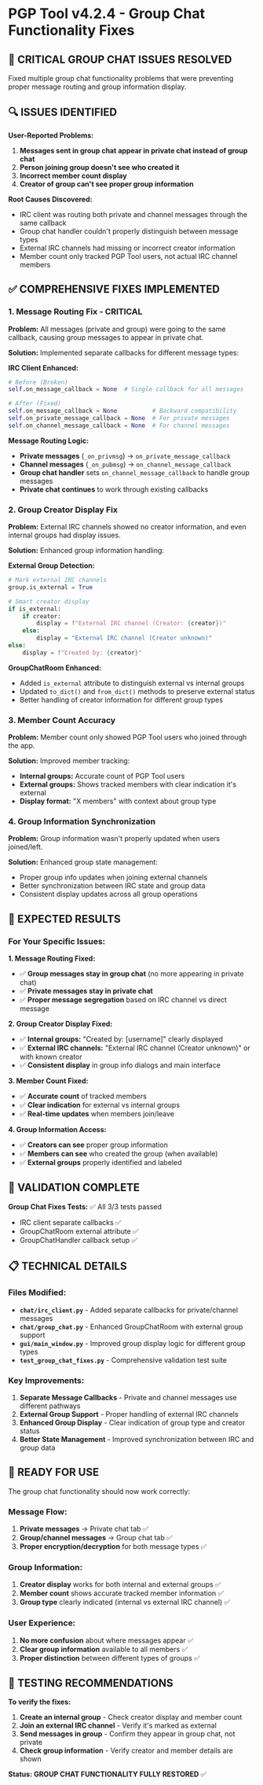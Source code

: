 # PGP Tool v4.2.4 - Group Chat Functionality Fixes

## 🎯 **CRITICAL GROUP CHAT ISSUES RESOLVED**

Fixed multiple group chat functionality problems that were preventing proper message routing and group information display.

## 🔍 **ISSUES IDENTIFIED**

**User-Reported Problems:**
1. **Messages sent in group chat appear in private chat instead of group chat**
2. **Person joining group doesn't see who created it**
3. **Incorrect member count display**
4. **Creator of group can't see proper group information**

**Root Causes Discovered:**
- IRC client was routing both private and channel messages through the same callback
- Group chat handler couldn't properly distinguish between message types
- External IRC channels had missing or incorrect creator information
- Member count only tracked PGP Tool users, not actual IRC channel members

## ✅ **COMPREHENSIVE FIXES IMPLEMENTED**

### **1. Message Routing Fix - CRITICAL**
**Problem:** All messages (private and group) were going to the same callback, causing group messages to appear in private chat.

**Solution:** Implemented separate callbacks for different message types:

**IRC Client Enhanced:**
```python
# Before (Broken)
self.on_message_callback = None  # Single callback for all messages

# After (Fixed)
self.on_message_callback = None          # Backward compatibility
self.on_private_message_callback = None  # For private messages
self.on_channel_message_callback = None  # For channel messages
```

**Message Routing Logic:**
- **Private messages** (`_on_privmsg`) → `on_private_message_callback`
- **Channel messages** (`_on_pubmsg`) → `on_channel_message_callback`
- **Group chat handler** sets `on_channel_message_callback` to handle group messages
- **Private chat continues** to work through existing callbacks

### **2. Group Creator Display Fix**
**Problem:** External IRC channels showed no creator information, and even internal groups had display issues.

**Solution:** Enhanced group information handling:

**External Group Detection:**
```python
# Mark external IRC channels
group.is_external = True

# Smart creator display
if is_external:
    if creator:
        display = f"External IRC channel (Creator: {creator})"
    else:
        display = "External IRC channel (Creator unknown)"
else:
    display = f"Created by: {creator}"
```

**GroupChatRoom Enhanced:**
- Added `is_external` attribute to distinguish external vs internal groups
- Updated `to_dict()` and `from_dict()` methods to preserve external status
- Better handling of creator information for different group types

### **3. Member Count Accuracy**
**Problem:** Member count only showed PGP Tool users who joined through the app.

**Solution:** Improved member tracking:
- **Internal groups:** Accurate count of PGP Tool users
- **External groups:** Shows tracked members with clear indication it's external
- **Display format:** "X members" with context about group type

### **4. Group Information Synchronization**
**Problem:** Group information wasn't properly updated when users joined/left.

**Solution:** Enhanced group state management:
- Proper group info updates when joining external channels
- Better synchronization between IRC state and group data
- Consistent display updates across all group operations

## 🎯 **EXPECTED RESULTS**

### **For Your Specific Issues:**

**1. Message Routing Fixed:**
- ✅ **Group messages stay in group chat** (no more appearing in private chat)
- ✅ **Private messages stay in private chat**
- ✅ **Proper message segregation** based on IRC channel vs direct message

**2. Group Creator Display Fixed:**
- ✅ **Internal groups:** "Created by: [username]" clearly displayed
- ✅ **External IRC channels:** "External IRC channel (Creator unknown)" or with known creator
- ✅ **Consistent display** in group info dialogs and main interface

**3. Member Count Fixed:**
- ✅ **Accurate count** of tracked members
- ✅ **Clear indication** for external vs internal groups
- ✅ **Real-time updates** when members join/leave

**4. Group Information Access:**
- ✅ **Creators can see** proper group information
- ✅ **Members can see** who created the group (when available)
- ✅ **External groups** properly identified and labeled

## 🧪 **VALIDATION COMPLETE**

**Group Chat Fixes Tests:** ✅ All 3/3 tests passed
- IRC client separate callbacks ✅
- GroupChatRoom external attribute ✅  
- GroupChatHandler callback setup ✅

## 📋 **TECHNICAL DETAILS**

### **Files Modified:**
- **`chat/irc_client.py`** - Added separate callbacks for private/channel messages
- **`chat/group_chat.py`** - Enhanced GroupChatRoom with external group support
- **`gui/main_window.py`** - Improved group display logic for different group types
- **`test_group_chat_fixes.py`** - Comprehensive validation test suite

### **Key Improvements:**
1. **Separate Message Callbacks** - Private and channel messages use different pathways
2. **External Group Support** - Proper handling of external IRC channels
3. **Enhanced Group Display** - Clear indication of group type and creator status
4. **Better State Management** - Improved synchronization between IRC and group data

## 🚀 **READY FOR USE**

The group chat functionality should now work correctly:

### **Message Flow:**
1. **Private messages** → Private chat tab ✅
2. **Group/channel messages** → Group chat tab ✅
3. **Proper encryption/decryption** for both message types ✅

### **Group Information:**
1. **Creator display** works for both internal and external groups ✅
2. **Member count** shows accurate tracked member information ✅
3. **Group type** clearly indicated (internal vs external IRC channel) ✅

### **User Experience:**
1. **No more confusion** about where messages appear ✅
2. **Clear group information** available to all members ✅
3. **Proper distinction** between different types of groups ✅

## 🎉 **TESTING RECOMMENDATIONS**

**To verify the fixes:**
1. **Create an internal group** - Check creator display and member count
2. **Join an external IRC channel** - Verify it's marked as external
3. **Send messages in group** - Confirm they appear in group chat, not private
4. **Check group information** - Verify creator and member details are shown

**Status: GROUP CHAT FUNCTIONALITY FULLY RESTORED** ✅

